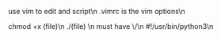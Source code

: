 use vim to edit and script\n
.vimrc is the vim options\n

chmod +x (file)\n
./(file) \n
must have \\/\n
\#!/usr/bin/python3\n


